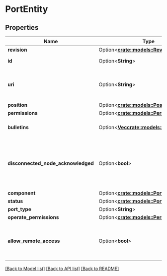 # PortEntity

## Properties

Name | Type | Description | Notes
------------ | ------------- | ------------- | -------------
**revision** | Option<[**crate::models::RevisionDto**](RevisionDTO.md)> |  | [optional]
**id** | Option<**String**> | The id of the component. | [optional]
**uri** | Option<**String**> | The URI for futures requests to the component. | [optional]
**position** | Option<[**crate::models::PositionDto**](PositionDTO.md)> |  | [optional]
**permissions** | Option<[**crate::models::PermissionsDto**](PermissionsDTO.md)> |  | [optional]
**bulletins** | Option<[**Vec<crate::models::BulletinEntity>**](BulletinEntity.md)> | The bulletins for this component. | [optional]
**disconnected_node_acknowledged** | Option<**bool**> | Acknowledges that this node is disconnected to allow for mutable requests to proceed. | [optional]
**component** | Option<[**crate::models::PortDto**](PortDTO.md)> |  | [optional]
**status** | Option<[**crate::models::PortStatusDto**](PortStatusDTO.md)> |  | [optional]
**port_type** | Option<**String**> |  | [optional]
**operate_permissions** | Option<[**crate::models::PermissionsDto**](PermissionsDTO.md)> |  | [optional]
**allow_remote_access** | Option<**bool**> | Whether this port can be accessed remotely via Site-to-Site protocol. | [optional]

[[Back to Model list]](../README.md#documentation-for-models) [[Back to API list]](../README.md#documentation-for-api-endpoints) [[Back to README]](../README.md)


